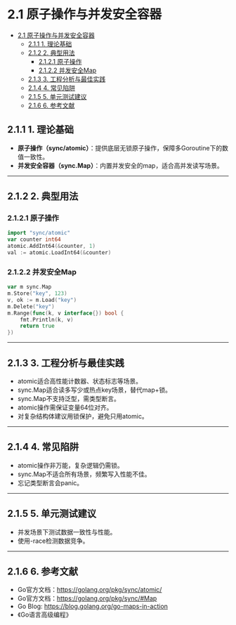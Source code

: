 # 2.1 原子操作与并发安全容器

<!-- TOC START -->
- [2.1 原子操作与并发安全容器](#21-原子操作与并发安全容器)
  - [2.1.1 1. 理论基础](#211-1-理论基础)
  - [2.1.2 2. 典型用法](#212-2-典型用法)
    - [2.1.2.1 原子操作](#2121-原子操作)
    - [2.1.2.2 并发安全Map](#2122-并发安全map)
  - [2.1.3 3. 工程分析与最佳实践](#213-3-工程分析与最佳实践)
  - [2.1.4 4. 常见陷阱](#214-4-常见陷阱)
  - [2.1.5 5. 单元测试建议](#215-5-单元测试建议)
  - [2.1.6 6. 参考文献](#216-6-参考文献)
<!-- TOC END -->

## 2.1.1 1. 理论基础

- **原子操作（sync/atomic）**：提供底层无锁原子操作，保障多Goroutine下的数值一致性。
- **并发安全容器（sync.Map）**：内置并发安全的map，适合高并发读写场景。

---

## 2.1.2 2. 典型用法

### 2.1.2.1 原子操作

```go
import "sync/atomic"
var counter int64
atomic.AddInt64(&counter, 1)
val := atomic.LoadInt64(&counter)

```

### 2.1.2.2 并发安全Map

```go
var m sync.Map
m.Store("key", 123)
v, ok := m.Load("key")
m.Delete("key")
m.Range(func(k, v interface{}) bool {
    fmt.Println(k, v)
    return true
})

```

---

## 2.1.3 3. 工程分析与最佳实践

- atomic适合高性能计数器、状态标志等场景。
- sync.Map适合读多写少或热点key场景，替代map+锁。
- sync.Map不支持泛型，需类型断言。
- atomic操作需保证变量64位对齐。
- 对复杂结构体建议用锁保护，避免只用atomic。

---

## 2.1.4 4. 常见陷阱

- atomic操作非万能，复杂逻辑仍需锁。
- sync.Map不适合所有场景，频繁写入性能不佳。
- 忘记类型断言会panic。

---

## 2.1.5 5. 单元测试建议

- 并发场景下测试数据一致性与性能。
- 使用-race检测数据竞争。

---

## 2.1.6 6. 参考文献

- Go官方文档：<https://golang.org/pkg/sync/atomic/>
- Go官方文档：<https://golang.org/pkg/sync/#Map>
- Go Blog: <https://blog.golang.org/go-maps-in-action>
- 《Go语言高级编程》
